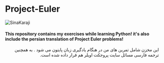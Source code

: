 # Project-Euler
![SinaKaraji](https://projecteuler.net/profile/siniorone.png)

#### This repository contains my exercises while learning Python! it's also include the persian translation of Project Euler problems! 
<p dir='rtl' align='right'>این مخزن شامل تمرین های من در هنگام یادگیری زبان پایتون می شود . به همچنین ترجمه فارسی مسائل سایت پروجکت اویلر هم قرار داده شده است.
</p>
